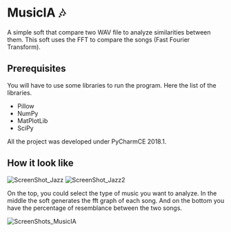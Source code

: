 # MusicIA :notes:

A simple soft that compare two WAV file to analyze similarities between them. This soft uses the FFT to compare the songs (Fast Fourier Transform).

## Prerequisites

You will have to use some libraries to run the program. Here the list of the libraries.
* Pillow
* NumPy
* MatPlotLib
* SciPy

All the project was developed under PyCharmCE 2018.1.

## How it look like

![ScreenShot_Jazz](screen_jazz.png)
![ScreenShot_Jazz2](relative/path/to/img/screen_jazz.png?raw=true)

On the top, you could select the type of music you want to analyze. In the middle the soft generates the fft graph of each song. And on the bottom you have the percentage of resemblance between the two songs.

![ScreenShots_MusicIA](screens.png)